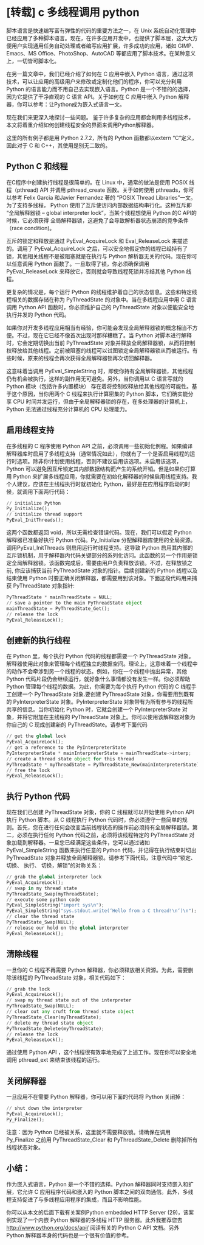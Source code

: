 # [转载] c 多线程调用 python


脚本语言是快速编写富有弹性的代码的重要方法之一，在 Unix 系统自动化管理中已经应用了多种脚本语言。现在，在许多应用开发中，也提供了脚本层，这大大方便用户实现通用任务自动处理或者编写应用扩展，许多成功的应用，诸如 GIMP、Emacs、MS Office、PhotoShop、AutoCAD 等都应用了脚本技术。在某种意义上，一切皆可脚本化。

在另一篇文章中，我们已经介绍了如何在 C 应用中嵌入 Python 语言，通过这项技术，可以让应用的高级用户来修改或定制化他们的程序，你可以充分利用 Python 的语言能力而不用自己去实现嵌入语言。Python 是一个不错的的选择，因为它提供了干净直观的 C 语言 API。关于如何在 C 应用中嵌入 Python 解释器，你可以参考：让Python成为嵌入式语言一文。

现在我们来更深入地探讨一些问题。 鉴于许多复杂的应用都会利用多线程技术，本文将着重介绍如何创建线程安全的界面来调用Python解释器。

这里的所有例子都是用 Python 2.7.2，所有的 Python 函数都以extern “C”定义，因此对于 C 和 C++，其使用是别无二致的。
## Python C 和线程

在C程序中创建执行线程是很简单的。在 Linux 中，通常的做法是使用 POSIX 线程（pthread) API 并调用 pthread_create 函数。关于如何使用 pthreads，你可以参考 Felix Garcia 和Javier Fernandez 著的 “POSIX Thread Libraries”一文。为了支持多线程， Python 使用了互斥使访问内部数据结构串行化。这种互斥即 “全局解释器锁 – global interpreter lock”，当某个线程想使用 Python 的C API的时候，它必须获得 全局解释器锁，这避免了会导致解析器状态崩溃的竞争条件（race condition)。

互斥的锁定和释放是通过 PyEval_AcquireLock 和 Eval_ReleaseLock 来描述的。调用了 PyEval_AcquireLock 之后，可以安全地假定你的线程已经持有了锁，其他相关线程不是被阻塞就是在执行与 Python 解析器无关的代码。现在你可以任意调用 Python 函数了。一旦取得了锁，你必须确保调用 PyEval_ReleaseLock 来释放它，否则就会导致线程死锁并冻结其他 Python 线程。

更复杂的情况是，每个运行 Python 的线程维护着自己的状态信息。这些和特定线程相关的数据存储在称为 PyThreadState 的对象中。当在多线程应用中用 C 语言调用 Python API 函数时，你必须维护自己的 PyThreadState 对象以便能安全地执行并发的 Python 代码。

如果你对开发多线程应用相当有经验，你可能会发现全局解释器锁的概念相当不方便。不过，现在它已经不像首次出现时那样糟糕了。当 Python 对脚本进行解释时，它会定期切换出当前 PyThreadState 对象并释放全局解释器锁，从而将控制权释放给其他线程。之前被阻塞的线程可以试图锁定全局解释器锁从而被运行。有些时候，原来的线程会再次获得全局解释器锁再次切回解释器。

这意味着当调用 PyEval_SimpleString 时，即使你持有全局解释器锁，其他线程仍有机会被执行，这样的副作用无可避免。另外，当你调用以 C 语言写就的 Python 模块（包括许多内置模块） 存在着将控制权释放给其他线程的可能性。基于这个原因，当你用两个 C 线程来执行计算密集的 Python 脚本，它们确实能分享 CPU 时间并发运行，但由于全局解释器锁的存在，在多处理器的计算机上，Python 无法通过线程充分计算机的 CPU 处理能力。

## 启用线程支持
在多线程的 C 程序使用 Python API 之前，必须调用一些初始化例程。如果编译解释器库时启用了多线程支持（通常情况如此），你就有了一个是否启用线程的运行时选项。除非你计划使用线程，否则不建议启用该选项。未启用该选项，Python 可以避免因互斥锁定其内部数据结构而产生的系统开销。但是如果你打算用 Python 来扩展多线程应用，你就需要在初始化解释器的时候启用线程支持。我个人建议，应该在主线程执行时就初始化 Python，最好是在应用程序启动的时候，就调用下面两行代码：

```python
// initialize Python
Py_Initialize();
// initialize thread support
PyEval_InitThreads();
``` 

这两个函数都返回 void，所以无需检查错误代码。现在，我们可以假定 Python 解释器已准备好执行 Python 代码。Py_Initialize 分配解释器库使用的全局资源。调用PyEval_InitThreads 则启用运行时线程支持。这导致 Python 启用其内部的互斥锁机制，用于解释器内代码关键部分的系列化访问。此函数的另一个作用是锁定全局解释器锁。该函数完成后，需要由用户负责释放该锁。不过，在释放锁之前, 你应该捕获当前 PyThreadState 对象的指针。后续创建新的 Python 线程以及结束使用 Python 时要正确关闭解释器，都需要用到该对象。下面这段代码用来捕获 PyThreadState 对象指针:

```python
PyThreadState * mainThreadState = NULL;
// save a pointer to the main PyThreadState object
mainThreadState = PyThreadState_Get();
// release the lock
PyEval_ReleaseLock();
```

## 创建新的执行线程

在 Python 里，每个执行 Python 代码的线程都需要一个 PyThreadState 对象。解释器使用此对象来管理每个线程独立的数据空间。理论上，这意味着一个线程中的动作不会牵涉到另一个线程的状态。例如，你在一个线程中抛出异常，其他 Python 代码片段仍会继续运行，就好象什么事情都没有发生一样。你必须帮助 Python 管理每个线程的数据。为此，你需要为每个执行 Python 代码的 C 线程手工创建一个 PyThreadState 对象.要创建 PyThreadState 对象，你需要用到既有的 PyInterpreterState 对象。PyInterpreterState 对象带有为所有参与的线程所共享的信息。当你初始化 Python 时，它就会创建一个 PyInterpreterState 对象，并将它附加在主线程的 PyThreadState 对象上。你可以使用该解释器对象为你自己的 C 现成创建新的 PyThreadState。请参考下面代码

```python
// get the global lock
PyEval_AcquireLock();
// get a reference to the PyInterpreterState
PyInterpreterState * mainInterpreterState = mainThreadState->interp;
// create a thread state object for this thread
PyThreadState * myThreadState = PyThreadState_New(mainInterpreterState);
// free the lock
PyEval_ReleaseLock();
```

## 执行 Python 代码
现在我们已创建 PyThreadState 对象，你的 C 线程就可以开始使用 Python API 执行 Python 脚本。从 C 线程执行 Python 代码时，你必须遵守一些简单的规则。首先，您在进行任何会改变当前线程状态的操作前必须持有全局解释器锁。第二，必须在执行任何 Python 代码之前，必须将该线程特定的 PyThreadState 对象加载到解释器。一旦您已经满足这些条件，您可以通过诸如 PyEval_SimpleString 函数来执行任意的 Python 代码，并记得在执行结束时切出 PyThreadState 对象并释放全局解释器锁。请参考下面代码，注意代码中“锁定、 切换、 执行、 切换，解锁”的对称关系：

```python
// grab the global interpreter lock
PyEval_AcquireLock();
// swap in my thread state
PyThreadState_Swap(myThreadState);
// execute some python code
PyEval_SimpleString("import sys\n");
PyEval_SimpleString("sys.stdout.write(‘Hello from a C thread!\n‘)\n");
// clear the thread state
PyThreadState_Swap(NULL);
// release our hold on the global interpreter
PyEval_ReleaseLock();
```

## 清除线程
一旦你的 C 线程不再需要 Python 解释器，你必须释放相关资源。为此，需要删除该线程的 PyThreadState 对象，相关代码如下：

```python
// grab the lock
PyEval_AcquireLock();
// swap my thread state out of the interpreter
PyThreadState_Swap(NULL);
// clear out any cruft from thread state object
PyThreadState_Clear(myThreadState);
// delete my thread state object
PyThreadState_Delete(myThreadState);
// release the lock
PyEval_ReleaseLock();
```

通过使用 Python API ，这个线程很有效率地完成了上述工作。现在你可以安全地调用 pthread_ext 来结束该线程的运行。
## 关闭解释器
一旦应用不在需要 Python 解释器，你可以用下面的代码将 Python 关闭掉：

```python
// shut down the interpreter
PyEval_AcquireLock();
Py_Finalize();
```

注意：因为 Python 已经被关系，这里就不需要释放锁。请确保在调用 Py_Finalize 之前用 PyThreadState_Clear 和 PyThreadState_Delete 删除掉所有线程状态对象。

## 小结：
作为嵌入式语言，Python 是一个不错的选择。Python 解释器同时支持嵌入和扩展，它允许 C 应用程序代码和嵌入的 Python 脚本之间的双向通信。此外，多线程支持促进了与多线程应用程序的集成，而且不影响性能。

你可以从本文的后面下载有关案例Python embedded HTTP Server (29)，该案例实现了一个内嵌 Python 解释器的多线程 HTTP 服务器。此外我推荐您去 http://www.python.org/docs/api/ 阅读有关的 Python C API 文档。另外 Python 解释器本身的代码也是一个很有价值的参考。


